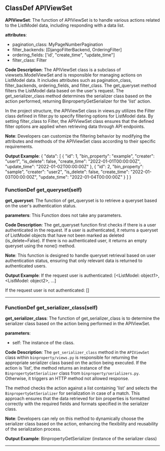 ## ClassDef APIViewSet
**APIViewSet**: The function of APIViewSet is to handle various actions related to the ListModel data, including responding with a data list.

**attributes**:
- pagination_class: MyPageNumberPagination
- filter_backends: [DjangoFilterBackend, OrderingFilter]
- ordering_fields: ['id', "create_time", "update_time"]
- filter_class: Filter

**Code Description**:
The APIViewSet class is a subclass of viewsets.ModelViewSet and is responsible for managing actions on ListModel data. It includes attributes such as pagination_class, filter_backends, ordering_fields, and filter_class. The get_queryset method filters the ListModel data based on the user's request. The get_serializer_class method determines the serializer class based on the action performed, returning BinpropertyGetSerializer for the 'list' action.

In the project structure, the APIViewSet class in views.py utilizes the Filter class defined in filter.py to specify filtering options for ListModel data. By setting filter_class to Filter, the APIViewSet class ensures that the defined filter options are applied when retrieving data through API endpoints.

**Note**:
Developers can customize the filtering behavior by modifying the attributes and methods of the APIViewSet class according to their specific requirements.

**Output Example**:
{
    "data": [
        {
            "id": 1,
            "bin_property": "example",
            "creater": "user1",
            "is_delete": false,
            "create_time": "2022-01-01T00:00:00Z",
            "update_time": "2022-01-02T00:00:00Z"
        },
        {
            "id": 2,
            "bin_property": "sample",
            "creater": "user2",
            "is_delete": false,
            "create_time": "2022-01-03T00:00:00Z",
            "update_time": "2022-01-04T00:00:00Z"
        }
    ]
}
### FunctionDef get_queryset(self)
**get_queryset**: The function of get_queryset is to retrieve a queryset based on the user's authentication status.

**parameters**: This Function does not take any parameters.

**Code Description**: The get_queryset function first checks if there is a user authenticated in the request. If a user is authenticated, it returns a queryset of ListModel objects that have not been marked as deleted (is_delete=False). If there is no authenticated user, it returns an empty queryset using the none() method.

**Note**: This function is designed to handle queryset retrieval based on user authentication status, ensuring that only relevant data is returned to authenticated users.

**Output Example**: 
If the request user is authenticated:
[<ListModel: object1>, <ListModel: object2>, ...]

If the request user is not authenticated:
[]
***
### FunctionDef get_serializer_class(self)
**get_serializer_class**: The function of get_serializer_class is to determine the serializer class based on the action being performed in the APIViewSet.

**parameters**: 
- self: The instance of the class.

**Code Description**:
The `get_serializer_class` method in the `APIViewSet` class within `binproperty/views.py` is responsible for returning the appropriate serializer class based on the action being executed. If the action is 'list', the method returns an instance of the `BinpropertyGetSerializer` class from `binproperty/serializers.py`. Otherwise, it triggers an HTTP method not allowed response.

The method checks the action against a list containing 'list' and selects the `BinpropertyGetSerializer` for serialization in case of a match. This approach ensures that the data retrieved for bin properties is formatted correctly with the required fields and formats specified in the serializer class.

**Note**:
Developers can rely on this method to dynamically choose the serializer class based on the action, enhancing the flexibility and reusability of the serialization process.

**Output Example**:
BinpropertyGetSerializer (instance of the serializer class)
***
